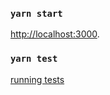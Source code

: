 ### `yarn start`
[http://localhost:3000](http://localhost:3000).

### `yarn test`

[running tests](https://facebook.github.io/create-react-app/docs/running-tests)

